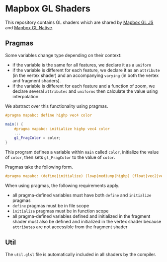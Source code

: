 # Mapbox GL Shaders

This repository contains GL shaders which are shared by [Mapbox GL JS](https://github.com/mapabc/mapabc-gl-js) and [Mapbox GL Native](https://github.com/mapabc/mapabc-gl-native).

## Pragmas

Some variables change type depending on their context:

 - if the variable is the same for all features, we declare it as a `uniform`
 - if the variable is different for each feature, we declare it as an `attribute` (in the vertex shader) and an accompanying `varying` (in both the vertex and fragment shaders).
 - if the variable is different for each feature and a function of zoom, we declare several `attributes` and `uniforms` then calculate the value using interpolation

We abstract over this functionality using pragmas.

```glsl
#pragma mapabc: define highp vec4 color

main() {
    #pragma mapabc: initialize highp vec4 color
    ...
    gl_FragColor = color;
}
```

This program defines a variable within `main` called `color`, initialize the value of `color`, then sets `gl_FragColor` to the value of `color`.

Pragmas take the following form.

```glsl
#pragma mapabc: (define|initialize) (lowp|mediump|highp) (float|vec2|vec3|vec4) {name}
```

When using pragmas, the following requirements apply.

 - all pragma-defined variables must have both `define` and `initialize` pragmas
 - `define` pragmas must be in file scope
 - `initialize` pragmas must be in function scope
 - all pragma-defined variables defined and initialized in the fragment shader must also be defined and initialized in the vertex shader because `attribute`s are not accessible from the fragment shader

## Util

The `util.glsl` file is automatically included in all shaders by the compiler.
